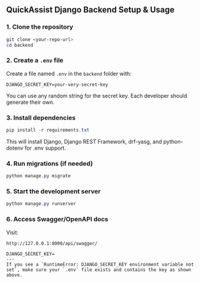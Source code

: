 
## QuickAssist Django Backend Setup & Usage

### 1. Clone the repository
```powershell
git clone <your-repo-url>
cd backend
```

### 2. Create a `.env` file
Create a file named `.env` in the `backend` folder with:
```
DJANGO_SECRET_KEY=your-very-secret-key
```
You can use any random string for the secret key. Each developer should generate their own.

### 3. Install dependencies
```powershell
pip install -r requirements.txt
```
This will install Django, Django REST Framework, drf-yasg, and python-dotenv for .env support.

### 4. Run migrations (if needed)
```powershell
python manage.py migrate
```

### 5. Start the development server
```powershell
python manage.py runserver
```

### 6. Access Swagger/OpenAPI docs
Visit:
```
http://127.0.0.1:8000/api/swagger/
```
```
DJANGO_SECRET_KEY=
---
If you see a `RuntimeError: DJANGO_SECRET_KEY environment variable not set`, make sure your `.env` file exists and contains the key as shown above.

